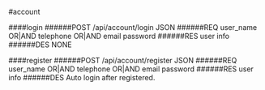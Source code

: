 #account

####login
######POST /api/account/login JSON
######REQ
user_name OR|AND telephone OR|AND email
password
######RES
user info
######DES
NONE

####register
######POST /api/account/register JSON
######REQ
user_name OR|AND telephone OR|AND email
password
######RES
user info
######DES
Auto login after registered.